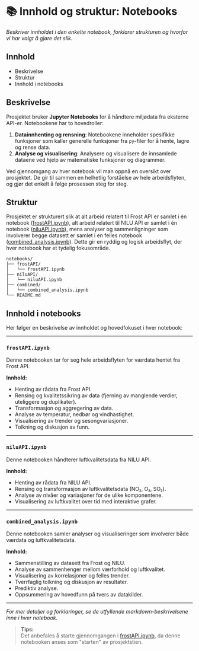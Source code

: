 # 📚 Innhold og struktur: Notebooks

*Beskriver innholdet i den enkelte notebook, forklarer strukturen og hvorfor vi har valgt å gjøre det slik.*

## Innhold

- Beskrivelse
- Struktur
- Innhold i notebooks

## Beskrivelse

Prosjektet bruker **Jupyter Notebooks** for å håndtere miljødata fra eksterne API-er. Notebookene har to hovedroller:

1. **Datainnhenting og rensning**: Notebookene inneholder spesifikke funksjoner som kaller generelle funksjoner fra `py`-filer for å hente, lagre og rense data.
2. **Analyse og visualisering**: Analysere og visualisere de innsamlede dataene ved hjelp av matematiske funksjoner og diagrammer.

Ved gjennomgang av hver notebook vil man oppnå en oversikt over prosjektet. De gir til sammen en helhetlig forståelse av hele arbeidsflyten, og gjør det enkelt å følge prosessen steg for steg. 

## Struktur

Prosjektet er strukturert slik at alt arbeid relatert til Frost API er samlet i én notebook ([frostAPI.ipynb](../notebooks/frostAPI/frostAPI.ipynb)), alt arbeid relatert til NILU API er samlet i én notebook ([niluAPI.ipynb](../notebooks/niluAPI/niluAPI.ipynb)), mens analyser og sammenligninger som involverer begge datasett er samlet i en felles notebook ([combined_analysis.ipynb](../notebooks/combined/combined_analysis.ipynb)). Dette gir en ryddig og logisk arbeidsflyt, der hver notebook har et tydelig fokusområde. 

```
notebooks/
├── frostAPI/
│   └── frostAPI.ipynb     
├── niluAPI/
│   └── niluAPI.ipynb         
├── combined/
│   └── combined_analysis.ipynb           
└── README.md  
```

## Innhold i notebooks

Her følger en beskrivelse av innholdet og hovedfokuset i hver notebook:

---

### `frostAPI.ipynb`
Denne notebooken tar for seg hele arbeidsflyten for værdata hentet fra Frost API.

**Innhold:**
- Henting av rådata fra Frost API.
- Rensing og kvalitetssikring av data (fjerning av manglende verdier, uteliggere og duplikater).
- Transformasjon og aggregering av data.
- Analyse av temperatur, nedbør og vindhastighet.
- Visualisering av trender og sesongvariasjoner.
- Tolkning og diskusjon av funn.

---

### `niluAPI.ipynb`
Denne notebooken håndterer luftkvalitetsdata fra NILU API.  

**Innhold:**
- Henting av rådata fra NILU API.
- Rensing og transformasjon av luftkvalitetsdata (NO₂, O₃, SO₂).
- Analyse av nivåer og variasjoner for de ulike komponentene.
- Visualisering av luftkvalitet over tid med interaktive grafer.

---

### `combined_analysis.ipynb`
Denne notebooken samler analyser og visualiseringer som involverer både værdata og luftkvalitetsdata.  

**Innhold:**
- Sammenstilling av datasett fra Frost og NILU.
- Analyse av sammenhenger mellom værforhold og luftkvalitet.
- Visualisering av korrelasjoner og felles trender.
- Tverrfaglig tolkning og diskusjon av resultater.
- Prediktiv analyse.
- Oppsummering av hovedfunn på tvers av datakilder.

---

*For mer detaljer og forklaringer, se de utfyllende markdown-beskrivelsene inne i hver notebook.*

> **Tips:**  
> Det anbefales å starte gjennomgangen i [frostAPI.ipynb](../notebooks/frostAPI/frostAPI.ipynb), da denne notebooken anses som "starten" av prosjektstien. 